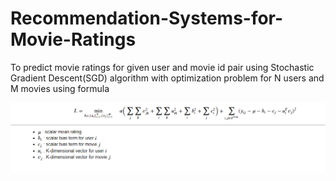 # Recommendation-Systems-for-Movie-Ratings
To predict movie ratings for given user and movie id pair using Stochastic Gradient Descent(SGD) algorithm with optimization problem for N users and M movies using formula 

![Image of Formula](https://github.com/Shwetankrok/Recommendation-Systems-for-Movie-Ratings/blob/main/Formula.PNG)

